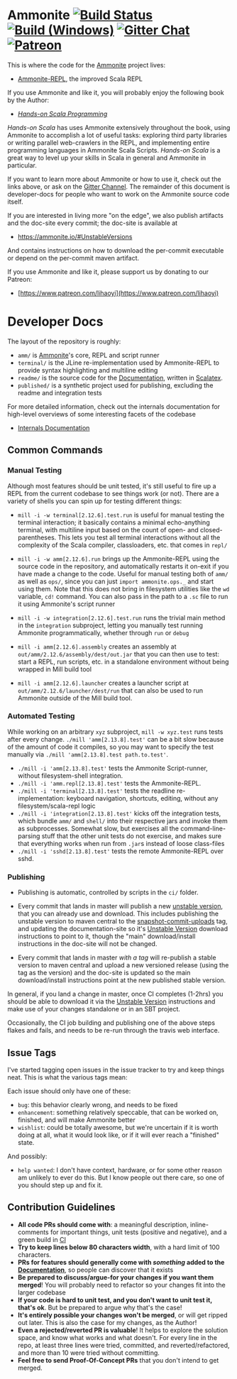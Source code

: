 # Ammonite [![Build Status][travis-badge]][travis-link] [![Build (Windows)][appveyor-badge]][appveyor-link] [![Gitter Chat][gitter-badge]][gitter-link] [![Patreon][patreon-badge]][patreon-link]

[travis-badge]: https://travis-ci.org/lihaoyi/Ammonite.svg
[travis-link]: https://travis-ci.org/lihaoyi/Ammonite
[appveyor-badge]: https://ci.appveyor.com/api/projects/status/github/lihaoyi/Ammonite
[appveyor-link]: https://ci.appveyor.com/project/lihaoyi/ammonite
[gitter-badge]: https://badges.gitter.im/Join%20Chat.svg
[gitter-link]: https://gitter.im/lihaoyi/Ammonite?utm_source=badge&utm_medium=badge&utm_campaign=pr-badge&utm_content=badge
[patreon-badge]: https://img.shields.io/badge/patreon-sponsor-ff69b4.svg
[patreon-link]: https://www.patreon.com/lihaoyi

This is where the code for the [Ammonite](https://ammonite.io) 
project lives:

- [Ammonite-REPL](https://ammonite.io), the improved Scala REPL

If you use Ammonite and like it, you will probably enjoy the following book by the Author:

- [*Hands-on Scala Programming*](https://www.handsonscala.com/)

*Hands-on Scala* has uses Ammonite extensively throughout the book, using
Ammonite to accomplish a lot of useful tasks: exploring third party libraries or
writing parallel web-crawlers in the REPL, and implementing entire programming
languages in Ammonite Scala Scripts. *Hands-on Scala* is a great way to level 
up your skills in Scala in general and Ammonite in particular.

If you want to learn more about Ammonite or how to use it, check out the links 
above, or ask on the [Gitter Channel](https://gitter.im/lihaoyi/Ammonite). The 
remainder of this document is developer-docs for people who want to work on the 
Ammonite source code itself.

If you are interested in living more "on the edge", we also publish artifacts 
and the doc-site every commit; the doc-site is available at

- https://ammonite.io/#UnstableVersions

And contains instructions on how to download the per-commit executable or 
depend on the per-commit maven artifact.

If you use Ammonite and like it, please support us by donating to our Patreon:

- [https://www.patreon.com/lihaoyi](https://www.patreon.com/lihaoyi)

# Developer Docs

The layout of the repository is roughly:

- `amm/` is [Ammonite](https://ammonite.io)'s core, REPL and script runner
- `terminal/` is the JLine re-implementation used by Ammonite-REPL to provide 
  syntax highlighting and multiline editing
- `readme/` is the source code for the [Documentation](https://ammonite.io/#Ammonite-Ops), 
  written in [Scalatex](https://www.lihaoyi.com/Scalatex/).
- `published/` is a synthetic project used for publishing, excluding the readme 
  and integration tests

For more detailed information, check out the internals documentation for 
high-level overviews of some interesting facets of the codebase

- [Internals Documentation](https://github.com/com-lihaoyi/Ammonite/tree/master/internals-docs)

## Common Commands

### Manual Testing

Although most features should be unit tested, it's still useful to fire up a REPL from the current codebase to see things work (or not). There are a variety of shells you can spin up for testing different things:

- `mill -i -w terminal[2.12.6].test.run` is useful for manual testing the
  terminal interaction; it basically contains a minimal echo-anything terminal,
  with multiline input based on the count of open- and closed-parentheses. This
  lets you test all terminal interactions without all the complexity of the
  Scala compiler, classloaders, etc. that comes in `repl/`
  
- `mill -i -w amm[2.12.6].run` brings up the Ammonite-REPL using the source code
  in the repository, and automatically restarts it on-exit if you have made a
  change to the code. Useful for manual testing both of `amm/` as well as
  `ops/`, since you can just `import ammonite.ops._` and start using them. Note
  that this does not bring in filesystem utilities like the `wd` variable, `cd!`
  command. You can also pass in the path to a `.sc` file to run it using
  Ammonite's script runner
  
- `mill -i -w integration[2.12.6].test.run` runs the trivial main method in the
  `integration` subproject, letting you manually test running Ammonite
  programmatically, whether through `run` or `debug`

- `mill -i amm[2.12.6].assembly` creates an assembly at
  `out/amm/2.12.6/assembly/dest/out.jar` that you can then use to test: start a
  REPL, run scripts, etc. in a standalone environment without being wrapped in
  Mill build tool

- `mill -i amm[2.12.6].launcher` creates a launcher script at
  `out/amm/2.12.6/launcher/dest/run` that can also be used to run Ammonite
  outside of the Mill build tool.

### Automated Testing

While working on an arbitrary `xyz` subproject, `mill -w xyz.test` runs tests after every change.
`./mill 'amm[2.13.8].test'` can be a bit slow because of the amount of code it compiles, so you may want to specify the test manually via `./mill 'amm[2.13.8].test path.to.test'`.

- `./mill -i 'amm[2.13.8].test'` tests the Ammonite Script-runner, without filesystem-shell integration.
- `./mill -i 'amm.repl[2.13.8].test'` tests the Ammonite-REPL.
- `./mill -i 'terminal[2.13.8].test'` tests the readline re-implementation: keyboard navigation, shortcuts, editing, without any filesystem/scala-repl logic
- `./mill -i 'integration[2.13.8].test'` kicks off the integration tests, which bundle `amm/` and `shell/` into their respective jars and invoke them as subprocesses. Somewhat slow, but exercises all the command-line-parsing stuff that the other unit tests do not exercise, and makes sure that everything works when run from `.jar`s instead of loose class-files
- `./mill -i 'sshd[2.13.8].test'` tests the remote Ammonite-REPL over sshd.

### Publishing

- Publishing is automatic, controlled by scripts in the `ci/` folder.

- Every commit that lands in master will publish a new
  [unstable version](https://ammonite.io/#UnstableVersions),
  that you can already use and download. This includes publishing the unstable version
  to maven central to the
  [snapshot-commit-uploads](https://github.com/com-lihaoyi/Ammonite/releases/tag/snapshot-commit-uploads)
  tag, and updating the documentation-site so it's
  [Unstable Version](https://ammonite.io/#UnstableVersions) download
  instructions to point to it, though the "main" download/install instructions
  in the doc-site will not be changed.

- Every commit that lands in master *with a tag* will re-publish a stable version
  to maven central and upload a new versioned release (using the tag as the
  version) and the doc-site is updated so the main download/install instructions
  point at the new published stable version.

In general, if you land a change in master, once CI completes (1-2hrs) you
should be able to download it via the
[Unstable Version](https://ammonite.io/#UnstableVersions)
instructions and make use of your changes standalone or in an SBT project.

Occasionally, the CI job building and publishing one of the above steps
flakes and fails, and needs to be re-run through the travis web interface.

## Issue Tags

I've started tagging open issues in the issue tracker to try and keep things neat. This is what the various tags mean:

Each issue should only have one of these:

- `bug`: this behavior clearly wrong, and needs to be fixed
- `enhancement`: something relatively speccable, that can be worked on, finished, and will make Ammonite better
- `wishlist`: could be totally awesome, but we're uncertain if it is worth doing at all, what it would look like, or if it will ever reach a "finished" state.

And possibly:

- `help wanted`: I don't have context, hardware, or for some other reason am unlikely to ever do this. But I know people out there care, so one of you should step up and fix it.

## Contribution Guidelines

- **All code PRs should come with**: a meaningful description, inline-comments for important things, unit tests (positive and negative), and a green build in [CI](https://travis-ci.org/lihaoyi/Ammonite)
- **Try to keep lines below 80 characters width**, with a hard limit of 100 characters.
- **PRs for features should generally come with *something* added to the [Documentation](https://ammonite.io)**, so people can discover that it exists
- **Be prepared to discuss/argue-for your changes if you want them merged**! You will probably need to refactor so your changes fit into the larger codebase
- **If your code is hard to unit test, and you don't want to unit test it, that's ok**. But be prepared to argue why that's the case!
- **It's entirely possible your changes won't be merged**, or will get ripped out later. This is also the case for my changes, as the Author!
- **Even a rejected/reverted PR is valuable**! It helps to explore the solution space, and know what works and what doesn't. For every line in the repo, at least three lines were tried, committed, and reverted/refactored, and more than 10 were tried without committing.
- **Feel free to send Proof-Of-Concept PRs** that you don't intend to get merged.

